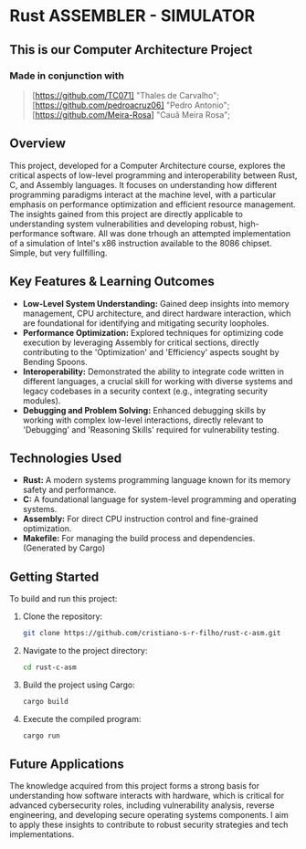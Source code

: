 # Rust ASSEMBLER - SIMULATOR

## This is our Computer Architecture Project

### Made in conjunction with

> [https://github.com/TC071] "Thales de Carvalho";  
> [https://github.com/pedroacruz06] "Pedro Antonio";  
> [https://github.com/Meira-Rosa] "Cauã Meira Rosa";  

## Overview

This project, developed for a Computer Architecture course, explores the critical aspects of low-level programming and interoperability between Rust, C, and Assembly languages. It focuses on understanding how different programming paradigms interact at the machine level, with a particular emphasis on performance optimization and efficient resource management. The insights gained from this project are directly applicable to understanding system vulnerabilities and developing robust, high-performance software. All was done trhough an attempted implementation of a simulation of Intel's x86 instruction available to the 8086 chipset. Simple, but very fullfilling.

## Key Features & Learning Outcomes

*   **Low-Level System Understanding:** Gained deep insights into memory management, CPU architecture, and direct hardware interaction, which are foundational for identifying and mitigating security loopholes.
*   **Performance Optimization:** Explored techniques for optimizing code execution by leveraging Assembly for critical sections, directly contributing to the 'Optimization' and 'Efficiency' aspects sought by Bending Spoons.
*   **Interoperability:** Demonstrated the ability to integrate code written in different languages, a crucial skill for working with diverse systems and legacy codebases in a security context (e.g., integrating security modules).
*   **Debugging and Problem Solving:** Enhanced debugging skills by working with complex low-level interactions, directly relevant to 'Debugging' and 'Reasoning Skills' required for vulnerability testing.

## Technologies Used

*   **Rust:** A modern systems programming language known for its memory safety and performance.
*   **C:** A foundational language for system-level programming and operating systems.
*   **Assembly:** For direct CPU instruction control and fine-grained optimization.
*   **Makefile:** For managing the build process and dependencies. (Generated by Cargo) 

## Getting Started

To build and run this project:

1.  Clone the repository:
    ```bash
    git clone https://github.com/cristiano-s-r-filho/rust-c-asm.git
    ```
2.  Navigate to the project directory:
    ```bash
    cd rust-c-asm
    ```
3.  Build the project using Cargo:
    ```bash
    cargo build
    ```
4.  Execute the compiled program:
    ```bash
    cargo run
    ```

## Future Applications

The knowledge acquired from this project forms a strong basis for understanding how software interacts with hardware, which is critical for advanced cybersecurity roles, including vulnerability analysis, reverse engineering, and developing secure operating systems components. I aim to apply these insights to contribute to robust security strategies and tech implementations.

